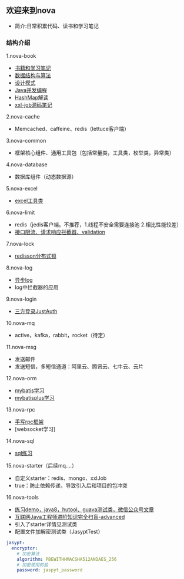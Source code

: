 ## 欢迎来到nova
* 简介:日常积累代码、读书和学习笔记

### 结构介绍
1.nova-book
* [书籍和学习笔记](nova-book/bookNote.md)
* [数据结构与算法](nova-book/src/main/java/com/nova/book/algorithm/algorithm.md)
* [设计模式](nova-book/src/main/java/com/nova/book/design/design.md)
* [Java并发编程](nova-book/src/main/java/com/nova/book/juc/juc.md)
* [HashMap解读](nova-book/src/main/java/com/nova/book/hashmap/hashmap解读.md)
* [xxl-job源码笔记](https://www.processon.com/preview/6433f533b433fa00159576a8)

2.nova-cache
* Memcached、caffeine、redis（lettuce客户端）

3.nova-common
* 框架核心组件、通用工具包（包括常量类，工具类，枚举类，异常类）

4.nova-database
* 数据库组件（动态数据源）

5.nova-excel
* [excel工具类](nova-excel/excelNote.md)

6.nova-limit
* redis（jedis客户端。不推荐，1.线程不安全需要连接池 2.相比性能较差）
* [接口限流、请求响应拦截器、validation](nova-limit/limitNote.md)

7.nova-lock
* [redisson分布式锁](nova-lock/lockNote.md)

8.nova-log
* [异步log](nova-log/logNote.md)
* log中拦截器的应用

9.nova-login
* [三方登录JustAuth](nova-login/loginNote.md)

10.nova-mq
* active，kafka，rabbit，rocket（待定）

11.nova-msg
* 发送邮件
* 发送短信，多短信通道：阿里云、腾讯云、七牛云、云片

12.nova-orm
* [mybatis学习](nova-orm/nova-orm-mybatis/mybatisNote.md)
* [mybatisplus学习](nova-orm/nova-orm-mybatisplus/mybatisplus.md)

13.nova-rpc
* [手写rpc框架](nova-rpc/nova-rpc-socket/rpcNote.md)
* [websocket学习]

14.nova-sql
* [sql练习](nova-sql/sqlNote.md)

15.nova-starter（后续mq....）
* 自定义starter：redis、mongo、xxlJob
* <optional>true</optional>：防止依赖传递，导致引入后和项目的包冲突

16.nova-tools
* [练习demo，java8，hutool、guava测试类，微信公众号文章](nova-tools/toolsNote.md)
* [互联网Java工程师进阶知识完全扫盲-advanced](summary.md)
* 引入了starter详情见测试类
* 配置文件加解密测试类（JasyptTest）
~~~yml
jasypt:
  encryptor:
    # 加密算法
    algorithm: PBEWITHHMACSHA512ANDAES_256
    # 加密使用的盐
    password: jaspyt_password
~~~

